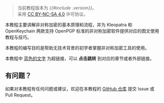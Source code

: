 > 当前教程版本为 *{{#include .version}}*。  
> 采用 [CC BY-NC-SA 4.0](http://creativecommons.org/licenses/by-nc-sa/4.0/) 许可协议。

本教程主要讲解非对称加密的基本原理和流程，并为 Kleopatra 和 OpenKeychain 两款支持 OpenPGP 标准的非对称加密软件提供对应的图文使用教程与技巧。

本教程的编写目的是帮助无技术背景的初学者掌握非对称加密工具的使用。

本教程中 [蓝色的文字](#) 为超链接，可以 **点击跳转** 到对应的章节或者外部链接。

## 有问题？

如果对本教程有任何问题或建议，欢迎在本教程的 [GitHub 仓库](https://github.com/cyraivndle2/gpg-tutorial/ "点击前往教程 GitHub 仓库") 提交 Issue 或 Pull Request。